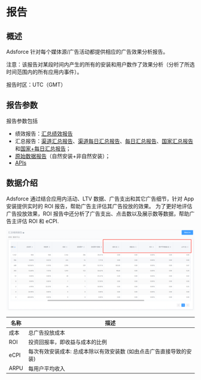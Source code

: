 # 报告

## 概述

Adsforce 针对每个媒体源/广告活动都提供相应的广告效果分析报告。

注意：该报告对某段时间内产生的所有的安装和用户数作了效果分析（分析了所选时间范围内的所有应用内事件）。

报告时区：UTC（GMT）

## 报告参数
报告参数包括

- 绩效报告：[汇总绩效报告](Performance_Reports/Performance_Summary_Report/README.md)
- 汇总报告：[渠道汇总报告](Performance_Reports/Summery_Report/Media_Source_Report/README.md)、[渠道每日汇总报告](Performance_Reports/Summery_Report/Media_Source_by_Date_Report/README.md)、[每日汇总报告](Performance_Reports/Summery_Report/Daily_Report/README.md)、[国家汇总报告](Performance_Reports/Summery_Report/Country_Report/README.md)和[国家+每日汇总报告](Performance_Reports/Summery_Report/Country_by_Date_Report/README.md)；
- [原始数据报告](Raw_Data_Reports/README.md)（自然安装+非自然安装）；
- [APIs](APIs/README.md)

## 数据介绍

Adsforce 通过结合应用内活动、LTV 数据、广告支出和其它广告细节，针对 App 安装提供实时的 ROI 报告，帮助广告主评估其广告投放的效果。
为了更好地评估广告投放效果，ROI 报告中还分析了广告支出、点击数以及展示数等数据，帮助广告主评估 ROI 和 eCPI.

![image-20190219120432](imgs/20190219120432.png)

| 名称                               | 描述                                                |
| ----------------------------------------- | ---------------------------------------------------------- |
| 成本        | 总广告投放成本                                    |
| ROI         | 投资回报率，即收益与成本的比例 |
| eCPI        | 每次有效安装成本: 总成本除以有效安装数 (如由点击广告直接导致的安装) |
| ARPU        | 每用户平均收入                              |

